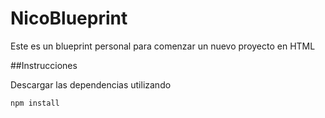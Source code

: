 NicoBlueprint
=============

Este es un blueprint personal para comenzar un nuevo proyecto en HTML

##Instrucciones

Descargar las dependencias utilizando

`npm install`